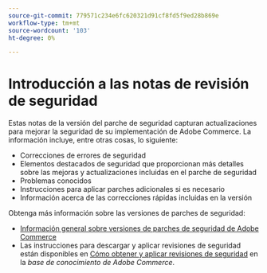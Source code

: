 ```yaml
---
source-git-commit: 779571c234e6fc620321d91cf8fd5f9ed28b869e
workflow-type: tm+mt
source-wordcount: '103'
ht-degree: 0%

---
```

# Introducción a las notas de revisión de seguridad

Estas notas de la versión del parche de seguridad capturan actualizaciones para mejorar la seguridad de su implementación de Adobe Commerce. La información incluye, entre otras cosas, lo siguiente:

* Correcciones de errores de seguridad
* Elementos destacados de seguridad que proporcionan más detalles sobre las mejoras y actualizaciones incluidas en el parche de seguridad
* Problemas conocidos
* Instrucciones para aplicar parches adicionales si es necesario
* Información acerca de las correcciones rápidas incluidas en la versión

Obtenga más información sobre las versiones de parches de seguridad:

* [Información general sobre versiones de parches de seguridad de Adobe Commerce](/help/release/release-notes/security/overview.md#about-adobe-commerce-security-patch-releases)
* Las instrucciones para descargar y aplicar revisiones de seguridad están disponibles en [Cómo obtener y aplicar revisiones de seguridad](https://experienceleague.adobe.com/en/docs/commerce-knowledge-base/kb/how-to/how-to-obtain-and-apply-security-patches) en la _base de conocimiento de Adobe Commerce_.

